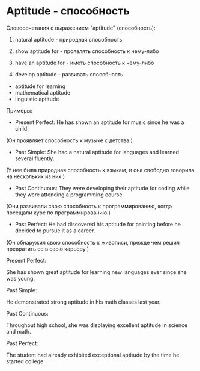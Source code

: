 # Aptitude - способность

Словосочетания с выражением "aptitude" (способность):

1. natural aptitude - природная способность

2. show aptitude for - проявлять способность к чему-либо

3. have an aptitude for - иметь способность к чему-либо

4. develop aptitude - развивать способность

- aptitude for learning
- mathematical aptitude
- linguistic aptitude

Примеры:

- Present Perfect: He has shown an aptitude for music since he was a child.

(Он проявляет способность к музыке с детства.)

- Past Simple: She had a natural aptitude for languages and learned several fluently.

(У нее была природная способность к языкам, и она свободно говорила на нескольких из них.)

- Past Continuous: They were developing their aptitude for coding while they were attending a programming course.

(Они развивали свою способность к программированию, когда посещали курс по программированию.)

- Past Perfect: He had discovered his aptitude for painting before he decided to pursue it as a career.

(Он обнаружил свою способность к живописи, прежде чем решил превратить ее в свою карьеру.)

Present Perfect:

She has shown great aptitude for learning new languages ever since she was young.

Past Simple:

He demonstrated strong aptitude in his math classes last year.

Past Continuous:

Throughout high school, she was displaying excellent aptitude in science and math.

Past Perfect:

The student had already exhibited exceptional aptitude by the time he started college.

